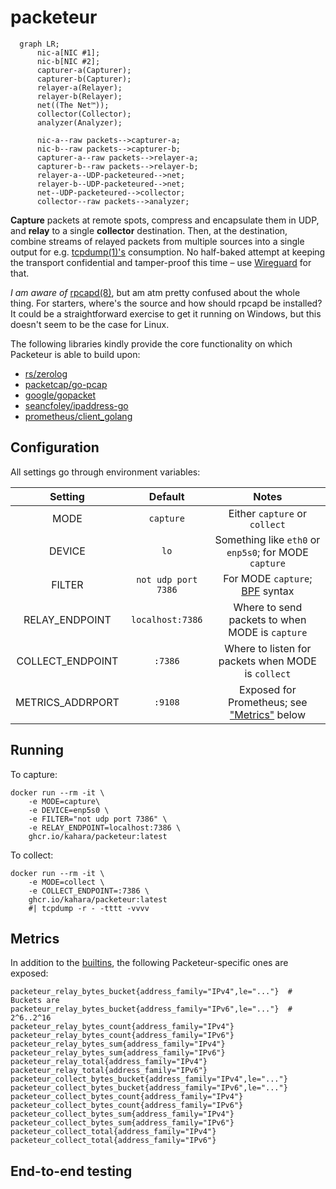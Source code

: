 # packeteur

```mermaid
  graph LR;
      nic-a[NIC #1];
      nic-b[NIC #2];
      capturer-a(Capturer);
      capturer-b(Capturer);
      relayer-a(Relayer);
      relayer-b(Relayer);
      net((The Net™));
      collector(Collector);
      analyzer(Analyzer);

      nic-a--raw packets-->capturer-a;
      nic-b--raw packets-->capturer-b;
      capturer-a--raw packets-->relayer-a;
      capturer-b--raw packets-->relayer-b;
      relayer-a--UDP-packeteured-->net;
      relayer-b--UDP-packeteured-->net;
      net--UDP-packeteured-->collector;
      collector--raw packets-->analyzer;
```

**Capture** packets at remote spots, compress and encapsulate them in UDP, and **relay**
to a single **collector** destination. Then, at the destination, combine streams of
relayed packets from multiple sources into a single output for e.g.
[tcpdump(1)'s](https://www.tcpdump.org/) consumption. No half-baked attempt at keeping
the transport confidential and tamper-proof this time &ndash; use
[Wireguard](https://www.wireguard.com/) for that.

*I am aware of* [rpcapd(8)](https://www.tcpdump.org/manpages/rpcapd.8.html), but am
atm pretty confused about the whole thing. For starters, where's the source and how
should rpcapd be installed? It could be a straightforward exercise to get it
running on Windows, but this doesn't seem to be the case for Linux.

The following libraries kindly provide the core functionality on which Packeteur
is able to build upon:

* [rs/zerolog](https://github.com/rs/zerolog)
* [packetcap/go-pcap](https://github.com/packetcap/go-pcap)
* [google/gopacket](https://github.com/google/gopacket)
* [seancfoley/ipaddress-go](github.com/seancfoley/ipaddress-go)
* [prometheus/client_golang](https://github.com/prometheus/client_golang)

## Configuration

All settings go through environment variables:

**Setting**|     **Default**     |**Notes**
:-----:|:-------------------:|:-----:
MODE|      `capture`      |Either `capture` or `collect`
DEVICE|        `lo`         |Something like `eth0` or `enp5s0`; for MODE `capture`
FILTER| `not udp port 7386` |For MODE `capture`; [BPF](https://en.wikipedia.org/wiki/Berkeley_Packet_Filter) syntax
RELAY\_ENDPOINT|  `localhost:7386`   |Where to send packets to when MODE is `capture`
COLLECT\_ENDPOINT|  `:7386`   |Where to listen for packets when MODE is `collect`
METRICS\_ADDRPORT|       `:9108`       |Exposed for Prometheus; see ["Metrics"](#metrics) below

## Running

To capture:

```console
docker run --rm -it \
    -e MODE=capture\
    -e DEVICE=enp5s0 \
    -e FILTER="not udp port 7386" \
    -e RELAY_ENDPOINT=localhost:7386 \
    ghcr.io/kahara/packeteur:latest
```

To collect:

```console
docker run --rm -it \
    -e MODE=collect \
    -e COLLECT_ENDPOINT=:7386 \
    ghcr.io/kahara/packeteur:latest
    #| tcpdump -r - -tttt -vvvv
```

## Metrics

In addition to the [builtins](https://pkg.go.dev/github.com/prometheus/client_golang/prometheus#hdr-Metrics),
the following Packeteur-specific ones are exposed:

```
packeteur_relay_bytes_bucket{address_family="IPv4",le="..."}  # Buckets are
packeteur_relay_bytes_bucket{address_family="IPv6",le="..."}  # 2^6..2^16
packeteur_relay_bytes_count{address_family="IPv4"}
packeteur_relay_bytes_count{address_family="IPv6"}
packeteur_relay_bytes_sum{address_family="IPv4"}
packeteur_relay_bytes_sum{address_family="IPv6"}
packeteur_relay_total{address_family="IPv4"}
packeteur_relay_total{address_family="IPv6"}
packeteur_collect_bytes_bucket{address_family="IPv4",le="..."}
packeteur_collect_bytes_bucket{address_family="IPv6",le="..."}
packeteur_collect_bytes_count{address_family="IPv4"}
packeteur_collect_bytes_count{address_family="IPv6"}
packeteur_collect_bytes_sum{address_family="IPv4"}
packeteur_collect_bytes_sum{address_family="IPv6"}
packeteur_collect_total{address_family="IPv4"}
packeteur_collect_total{address_family="IPv6"}
```

## End-to-end testing

